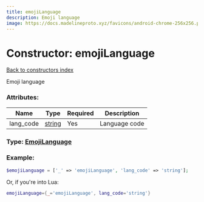 ```yaml
---
title: emojiLanguage
description: Emoji language
image: https://docs.madelineproto.xyz/favicons/android-chrome-256x256.png
---
```

# Constructor: emojiLanguage  
[Back to constructors index](index.md)



Emoji language

### Attributes:

| Name     |    Type       | Required | Description |
|----------|---------------|----------|-------------|
|lang\_code|[string](../types/string.md) | Yes|Language code|



### Type: [EmojiLanguage](../types/EmojiLanguage.md)


### Example:

```php
$emojiLanguage = ['_' => 'emojiLanguage', 'lang_code' => 'string'];
```  


Or, if you're into Lua:

```lua
emojiLanguage={_='emojiLanguage', lang_code='string'}

```


